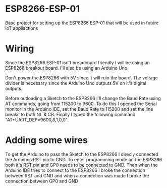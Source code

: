 # ESP8266-ESP-01
Base project for setting up the ESP8266 ESP-01 that will be used in future IoT appliactions

# Wiring
Since the ESP8266 ESP-01 isn't breadboard friendly I will be using an ESP8266 breakout board. I'll also be using an Arduino Uno. 



Don't power the ESP8266 with 5V since it will ruin the board. The voltage divider is necessary since the Arduino Uno outputs 5V on it's digital outputs.

Before outloading a Sketch to the ESP8266 I'll change the Baud Rate using AT commands, going from 115200 to 9600. To do this I opened the Serial monitor in the Arduino IDE, set the Baud Rate to 115200 and set the line breaks to both NL & CR. Finally I typed the following command "AT+UART_DEF=9600,8,1,0,0".

# Adding some wires
To get the Arduino to pass the Sketch to the ESP8266 I direcly connected the Arduinos RST pin to GND. To enter programming mode on the ESP8266 both it's RST pin and GP0 needs to be connected to GND. Then when the Arduino IDE tries to connect to the ESP8266 I broke the connection between RST and GND and when a connection was made I broke the connection between GP0 and GND
